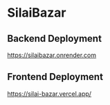 # SilaiBazar

## Backend Deployment
https://silaibazar.onrender.com
## Frontend Deployment

https://silai-bazar.vercel.app/

